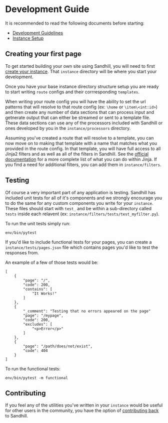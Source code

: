 Development Guide
==================

It is recommended to read the following documents before starting:

* [Development Guidelines](./development-guidelines.md)
* [Instance Setup](./instance-setup.md)

Creating your first page
------------------------

To get started building your own site using Sandhill, you will need to first
[create your instance](./instance-setup.md). That `instance` directory will
be where you start your development.

Once you have your base instance directory structure setup you are ready to start
writing `route` configs and their corrresponding `templates`.

When writing your route config you will have the ability to set the url patterns that
will resolve to that route config (ex: `\home` or `\item\<int:id>`) and then create
any number of data sections that can process input and getnerate output that can
either be streamed or sent to a template file. These data sections can use any of the
processors included with Sandhill or ones developed by you in the `instance/processors`
directory.

Assuming you've created a route that will resolve to a template, you can now move
on to making that template with a name that matches what you provided in the route
config. In that template, you will have full access to all Jinja2 filters and as well
as all of the filters in Sandhill. See the
[official documentation](https://jinja.palletsprojects.com/en/2.11.x/templates/)
for a more complete list of what you can do within Jinja. If you find a need for additional filters,
you can add them in `instance/filters`.

Testing
-------

Of course a very important part of any application is testing. Sandhill has included unit tests for
all of it's components and we strongly encourage you to do the same for any custom components
you write for your `instance`. These files should start with `test_` and be within a sub-directory
called `tests` inside each relavent (ex: `instance/filters/tests/test_myfilter.py`).

To run the unit tests simply run:
```
env/bin/pytest
```

If you'd like to include functional tests for your pages, you can create a `instance/tests/pages.json`
file which contains pages you'd like to test the responses from.

An example of a few of those tests would be:
```
[
    {
        "page": "/",
        "code": 200,
        "contains": [
            "It Works!"
        ]
    },
    {
        "_comment": "Testing that no errors appeared on the page"
        "page": "/mypage",
        "code": 200,
        "excludes": [
            "<p>Error</p>"
        ]
    },
    {
        "page": "/path/does/not/exist",
        "code": 404
    }
]
```

To run the functional tests:
```
env/bin/pytest -m functional
```

Contributing
-------------
If you feel any of the utilities you've written in your `instance` would be useful
for other users in the community, you have the option of
[contributing back](https://github.com/MSU-Libraries/sandhill/blob/master/CONTRIBUTING.md)
to Sandhill.
